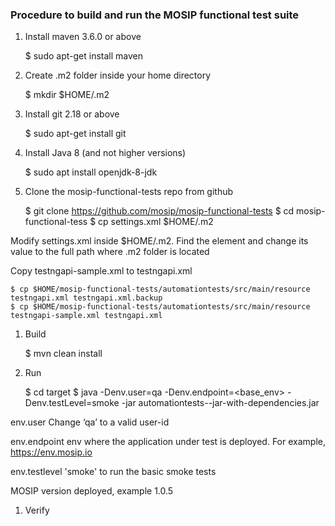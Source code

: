 ### Procedure to build and run the MOSIP functional test suite

1. Install maven 3.6.0 or above

	$ sudo apt-get install maven

1. Create .m2 folder inside your home directory 

	$ mkdir $HOME/.m2
								
1. Install git 2.18 or above

	$ sudo apt-get install git
            
1. Install Java 8 (and not higher versions)

	$ sudo apt install openjdk-8-jdk
						
1. Clone the mosip-functional-tests repo from github

	$ git clone https://github.com/mosip/mosip-functional-tests
	$ cd mosip-functional-tess
	$ cp settings.xml $HOME/.m2
	
Modify settings.xml inside $HOME/.m2.  Find the element <localRepository> and change its value to the full path where .m2 folder is located

Copy testngapi-sample.xml to testngapi.xml

	$ cp $HOME/mosip-functional-tests/automationtests/src/main/resource testngapi.xml testngapi.xml.backup
 	$ cp $HOME/mosip-functional-tests/automationtests/src/main/resource testngapi-sample.xml testngapi.xml

1. Build 

	$ mvn clean install
	
1. Run
	
	$ cd target
	$ java -Denv.user=qa -Denv.endpoint=<base_env> -Denv.testLevel=smoke -jar automationtests-<version>-jar-with-dependencies.jar

env.user 	 	Change ‘qa’ to a valid user-id

env.endpoint 	 	env where the application under test is deployed. For example, https://env.mosip.io

env.testlevel 		'smoke' to run the basic smoke tests

<version> 		MOSIP version deployed, example 1.0.5


1. Verify

